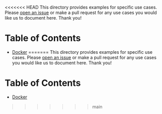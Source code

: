 <<<<<<< HEAD
This directory provides examples for specific use cases. Please [open an issue](https://github.com/sendgrid/php-http-client/issues) or make a pull request for any use cases you would like us to document here. Thank you!

# Table of Contents
* [Docker](docker.md)
=======
This directory provides examples for specific use cases. Please [open an issue](https://github.com/sendgrid/php-http-client/issues) or make a pull request for any use cases you would like us to document here. Thank you!

# Table of Contents
* [Docker](docker.md)
>>>>>>> main
